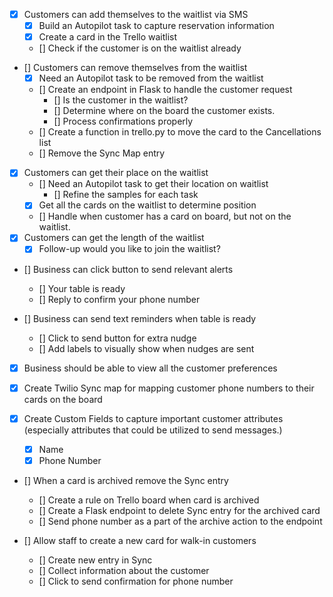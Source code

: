 - [x] Customers can add themselves to the waitlist via SMS
	- [x] Build an Autopilot task to capture reservation information
	- [x] Create a card in the Trello waitlist
	- [] Check if the customer is on the waitlist already

- [] Customers can remove themselves from the waitlist
	- [x] Need an Autopilot task to be removed from the waitlist
	- [] Create an endpoint in Flask to handle the customer request
		- [] Is the customer in the waitlist?
		- [] Determine where on the board the customer exists.
		- [] Process confirmations properly
	- [] Create a function in trello.py to move the card to the Cancellations list
	- [] Remove the Sync Map entry

- [x] Customers can get their place on the waitlist
	- [] Need an Autopilot task to get their location on waitlist
		- [] Refine the samples for each task
	- [x] Get all the cards on the waitlist to determine position
	- [] Handle when customer has a card on board, but not on the waitlist.
- [x] Customers can get the length of the waitlist
	- [x] Follow-up would you like to join the waitlist?

- [] Business can click button to send relevant alerts
	- [] Your table is ready
	- [] Reply to confirm your phone number

- [] Business can send text reminders when table is ready
	- [] Click to send button for extra nudge
	- [] Add labels to visually show when nudges are sent

- [x] Business should be able to view all the customer preferences

- [x] Create Twilio Sync map for mapping customer phone numbers to their cards on the board

- [x] Create Custom Fields to capture important customer attributes (especially attributes that could be utilized to send messages.)
  	- [x] Name
    - [x] Phone Number

- [] When a card is archived remove the Sync entry
	- [] Create a rule on Trello board when card is archived
	- [] Create a Flask endpoint to delete Sync entry for the archived card
	- [] Send phone number as a part of the archive action to the endpoint

- [] Allow staff to create a new card for walk-in customers
	- [] Create new entry in Sync
	- [] Collect information about the customer
	- [] Click to send confirmation for phone number


